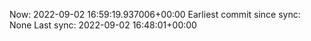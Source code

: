 Now: 2022-09-02 16:59:19.937006+00:00 Earliest commit since sync: None Last sync: 2022-09-02 16:48:01+00:00
